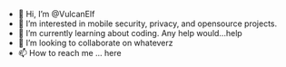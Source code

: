 - 👋 Hi, I’m @VulcanElf
- 👀 I’m interested in mobile security, privacy, and opensource projects.
- 🌱 I’m currently learning about coding.  Any help would...help
- 💞️ I’m looking to collaborate on whateverz
- 📫 How to reach me ... here

<!---
VulcanElf/VulcanElf is a ✨ special ✨ repository because its `README.md` (this file) appears on your GitHub profile.
You can click the Preview link to take a look at your changes.
--->
